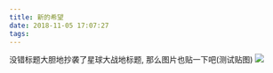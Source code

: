```yaml
---
title: 新的希望
date: 2018-11-05 17:07:27
tags:
---
```


没错标题大胆地抄袭了星球大战地标题, 那么图片也贴一下吧(测试贴图)
![](StarWarsMoviePoster1977.jpg)
